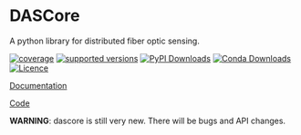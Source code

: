 # DASCore

A python library for distributed fiber optic sensing.

[![coverage](https://codecov.io/gh/dasdae/dascore/branch/master/graph/badge.svg)](https://codecov.io/gh/dasdae/dascore)
[![supported versions](https://img.shields.io/pypi/pyversions/dascore.svg?label=python_versions)](https://pypi.python.org/pypi/dascore)
[![PyPI Downloads](https://img.shields.io/pypi/dm/dascore.svg?label=pypi)](https://pypi.org/project/dascore/)
[![Conda Downloads](https://img.shields.io/conda/dn/conda-forge/dascore.svg?label=conda)](https://github.com/conda-forge/dascore-feedstock)
[![Licence](https://www.gnu.org/graphics/lgplv3-88x31.png)](https://www.gnu.org/licenses/lgpl.html)

[Documentation](https://dascore.org)

[Code](https://github.com/DASDAE/dascore)

**WARNING**: dascore is still very new. There will be bugs and API changes.